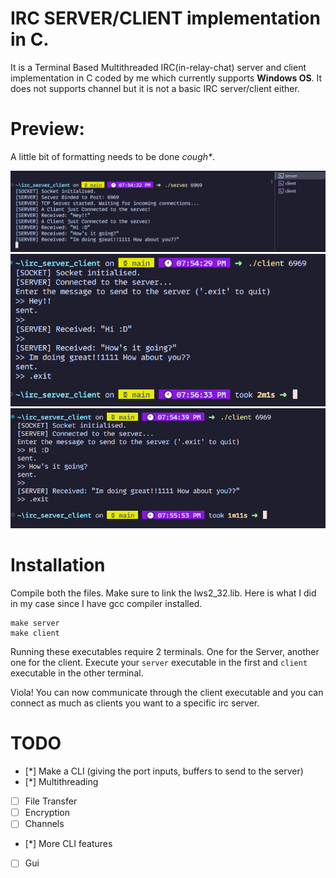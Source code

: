 # IRC SERVER/CLIENT implementation in C.
It is a Terminal Based Multithreaded IRC(in-relay-chat) server and client implementation in C coded by me which currently supports **Windows OS**. It does not supports channel but it is not a basic IRC server/client either.

# Preview:
A little bit of formatting needs to be done _cough*_.

![Alt text](image.png)
![Alt text](image-2.png)
![Alt text](image-1.png)

# Installation

Compile both the files. Make sure to link the lws2_32.lib. Here is what I did in my case since I have gcc compiler installed.

```
make server
make client
```
Running these executables require 2 terminals. One for the Server, another one for the client. Execute your ``server`` executable in the first and ``client`` executable in the other terminal.

Viola! You can now communicate through the client executable and you can connect as much as clients you want to a specific irc server.

# TODO
- [*] Make a CLI (giving the port inputs, buffers to send to the server)
- [*] Multithreading 
- [ ] File Transfer
- [ ] Encryption
- [ ] Channels
- [*] More CLI features
- [ ] Gui